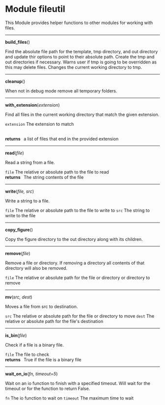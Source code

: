 
# Module fileutil

This Module provides helper functions to other modules for working with files.

***
**build_files**()


Find the absolute file path for the template, tmp directory, and out directory and update thir options to point to
their absolute path. Create the tmp and out directories if necessary. Warns user if tmp is going to be overridden
as this may delete files. Changes the current working directory to tmp.

***
**cleanup**()


When not in debug mode remove all temporary folders.

***
**with_extension**(*extension*)



Find all files in the current working directory that match the given extension.

`extension`  The extension to match

**<br />returns &nbsp;**  a list of files that end in the provided extension

***
**read**(*file*)



Read a string from a file.

`file`  The relative or absolute path to the file to read
**<br />returns &nbsp;**  The string contents of the file

***
**write**(*file, src*)



Write a string to a file.

`file`  The relative or absolute path to the file to write to
`src`  The string to write to the file

***
**copy_figure**()


Copy the figure directory to the out directory along with its children.

***
**remove**(*file*)



Remove a file or directory. If removing a directory all contents of that directory will also be removed.

`file`  The relative or absolute path for the file or directory or directory to remove

***
**mv**(*src, dest*)



Moves a file from src to destination.

`src`  The relative or absolute path for the file or directory to move
`dest`  The relative or absolute path for the file's destination

***
**is_bin**(*file*)



Check if a file is a binary file.

`file`  The file to check
**<br />returns &nbsp;**  True if the file is a binary file

***
**wait_on_io**(*fn, timeout=5*)



Wait on an io function to finish with a specified timeout. Will wait for the timeout or for the function to return
False.

`fn`  The io function to wait on
`timeout`  The maximum time to wait
